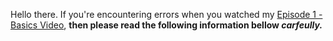 Hello there. If you're encountering errors when you watched my [Episode 1 - Basics Video](https://www.youtube.com/watch?v=8pbcFKzDgKY&t=676s), **then please read the following information bellow _carfeully._**


